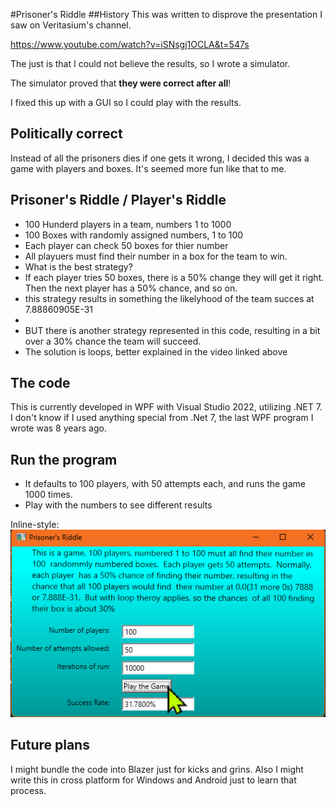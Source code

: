 #Prisoner's Riddle
##History
This was written to disprove the presentation I saw on Veritasium's channel.

https://www.youtube.com/watch?v=iSNsgj1OCLA&t=547s

The just is that I could not believe the results, so I wrote a simulator.

The simulator proved that **they were correct after all**!

I fixed this up with a GUI so I could play with the results.

## Politically correct

Instead of all the prisoners dies if one gets it wrong, I decided this was a game with players and boxes. It's seemed more fun like that to me.

## Prisoner's Riddle / Player's Riddle

- 100 Hunderd players in a team, numbers 1 to 1000
- 100 Boxes with randomly assigned numbers, 1 to 100
- Each player can check 50 boxes for thier number
- All playuers must find their number in a box for the team to win.
- What is the best strategy?
- If each player tries 50 boxes, there is a 50% change they will get it right. Then the next player has a 50% chance, and so on.
- this strategy results in something the likelyhood of the team succes at 7.88860905E-31
-
- BUT there is another strategy represented in this code, resulting in a bit over a 30% chance the team will succeed.
- The solution is loops, better explained in the video linked above

## The code

This is currently developed in WPF with Visual Studio 2022, utilizing
.NET 7. I don't know if I used anything special from .Net 7, the last WPF program I wrote was 8 years ago.

## Run the program

- It defaults to 100 players, with 50 attempts each, and runs the game 1000 times.
- Play with the numbers to see different results

Inline-style:
![alt text](.\ScreenResults.png "Logo Title Text 1")

## Future plans

I might bundle the code into Blazer just for kicks and grins. Also I might write this in cross platform for Windows and Android just to learn that process.
